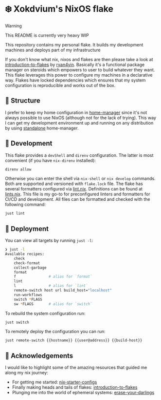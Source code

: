 # ❄️ Xokdvium's NixOS flake

> [!WARNING]  
> This README is currently very heavy WIP

This repository contains my personal flake. It builds my development machines and deploys part of my infrastructure

If you don't know what nix, nixos and flakes are then please take a look at [introduction-to-flakes](https://nixos-and-flakes.thiscute.world/nixos-with-flakes/introduction-to-flakes)
by [ryan4yin](https://github.com/ryan4yin). Basically it's a functional package manager on steroids which empowers to user to build whatever they want. This flake leverages this power to configure
my machines in a declarative way. Flakes have locked dependencies which ensures that my system configuration is reproducible and works out of the box. 

## 🧬 Structure

I prefer to keep my home configuration in [home-manager](https://github.com/nix-community/home-manager) since it's not always possible to use NixOS (although not for the lack of trying).
This way I can get my development environment up and running on any distribution by using [standalone](https://nix-community.github.io/home-manager/index.xhtml#sec-install-standalone) home-manager.

## 🔧 Development

This flake provides a `devShell` and `direnv` configuration.
The latter is most convenient (if you have `nix-direnv` installed):

```bash
direnv allow
```

Otherwise you can enter the shell via `nix-shell` or `nix develop` commands.
Both are supported and versioned with `flake.lock` file.
The flake has several formatters configured via [lint.nix](https://github.com/xc-jp/lint.nix). Definitions can be found at
[lints.nix](./lints.nix). This file is my go-to for preconfigured linters and formatters for CI/CD and development.
All files can be formatted and checked with the following command:

```bash
just lint
```

## 🚀 Deployment

You can view all targets by running `just -l`:
```bash
❯ just -l
Available recipes:
    check
    check-format
    collect-garbage
    format
    f               # alias for `format`
    lint
    l               # alias for `lint`
    remote-switch host url build_host="localhost"
    run-workflows
    switch *FLAGS
    sw *FLAGS       # alias for `switch`
```

To rebuild the system configuration run:

```bash
just switch
```

To remotely deploy the configuration you can run:
```bash
just remote-switch {{hostname}} {{user@address}} {{build-host}}
```

## 📖 Acknowledgements

I would like to highlight some of the amazing resources that guided me along my nix journey: 

- For getting me started: [nix-starter-configs](https://github.com/Misterio77/nix-starter-configs)
- Finally making heads and tails of flakes: [introduction-to-flakes](https://nixos-and-flakes.thiscute.world/nixos-with-flakes/introduction-to-flakes)
- Plunging me into the world of ephemeral systems: [erase-your-darlings](https://grahamc.com/blog/erase-your-darlings/)
